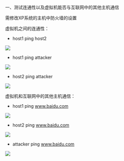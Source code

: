 一、测试连通性以及虚拟机能否与互联网中的其他主机通信
   
需修改XP系统的主机中防火墙的设置

虚拟机之间的连通性：

- host1 ping host2

![](http://i.imgur.com/gNl1QWi.png)


- host1 ping attacker

![](http://i.imgur.com/vPAoR9c.png)


- host2 ping attacker

![](http://i.imgur.com/GdjHIOS.png)

虚拟机和互联网中的其他主机通信：

- host1 ping www.baidu.com

![](http://i.imgur.com/YtUaynl.png)


-  host2 ping www.baidu.com

![](http://i.imgur.com/yPIpbyh.png)


-  attacker ping www.baidu.com

![](http://i.imgur.com/EFG10qe.png)

